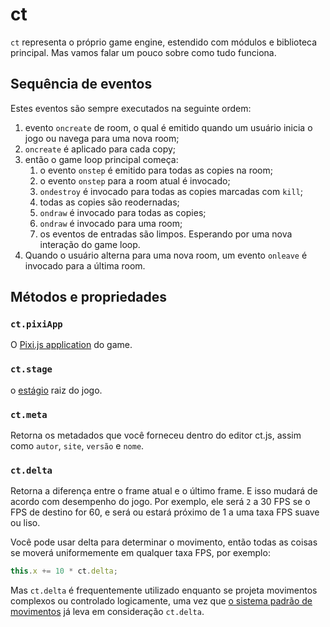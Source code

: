# ct

`ct` representa o próprio game engine, estendido com módulos e biblioteca principal. Mas vamos falar um pouco sobre como tudo funciona.

## Sequência de eventos

Estes eventos são sempre executados na seguinte ordem:

1. evento `oncreate` de room, o qual é emitido quando um usuário inicia o jogo ou navega para uma nova room;
1. `oncreate` é aplicado para cada copy;
1. então o game loop principal começa:
    1. o evento `onstep` é emitido para todas as copies na room;
    1. o evento `onstep` para a room atual é invocado;
    1. `ondestroy` é invocado para todas as copies marcadas com `kill`;
    1. todas as copies são reodernadas;
    1. `ondraw` é invocado para todas as copies;
    1. `ondraw` é invocado para uma room;
    1. os eventos de entradas são limpos. Esperando por uma nova interação do game loop.
1. Quando o usuário alterna para uma nova room, um evento `onleave` é invocado para a última room.

## Métodos e propriedades

### `ct.pixiApp`

O [Pixi.js application](https://pixijs.download/release/docs/PIXI.Application.html) do game.

### `ct.stage`

o [estágio](https://pixijs.download/release/docs/PIXI.Application.html#stage) raiz do jogo.

### `ct.meta`

Retorna os metadados que você forneceu dentro do editor ct.js, assim como `autor`, `site`, `versão` e `nome`.

### `ct.delta`

Retorna a diferença entre o frame atual e o último frame. E isso mudará de acordo com desempenho do jogo. Por exemplo, ele será `2` a 30 FPS se o FPS de destino for 60, e será ou estará próximo de 1 a uma taxa FPS suave ou liso.

Você pode usar delta para determinar o movimento, então todas as coisas se moverá uniformemente em qualquer taxa FPS, por exemplo:

```js
this.x += 10 * ct.delta;
```

Mas `ct.delta` é frequentemente utilizado enquanto se projeta movimentos complexos ou controlado logicamente, uma vez que [o sistema padrão de movimentos](ct.types.html#moving-copies-around) já leva em consideração `ct.delta`.
